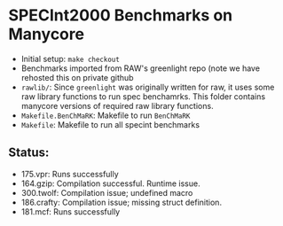 SPECInt2000 Benchmarks on Manycore
===================================

- Initial setup:
	`make checkout`
- Benchmarks imported from RAW's greenlight repo (note we have rehosted this on private github
- `rawlib/`: Since `greenlight` was originally written for raw, it uses 
  some raw library functions to run spec benchamrks. This folder
  contains manycore versions of required raw library functions.
- `Makefile.BenChMaRK`: Makefile to run `BenChMaRK`
- `Makefile`: Makefile to run all specint benchmarks

Status:
-------
- 175.vpr: Runs successfully
- 164.gzip: Compilation successful. Runtime issue.
- 300.twolf: Compilation issue; undefined macro
- 186.crafty: Compilation issue; missing struct definition.
- 181.mcf: Runs successfully
